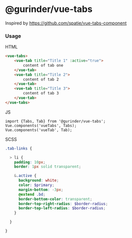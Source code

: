 # @gurinder/vue-tabs

Inspired by https://github.com/spatie/vue-tabs-component

### Usage

HTML
```html
<vue-tabs>
    <vue-tab title="Title 1" :active="true">
        content of tab one
    </vue-tab>
    <vue-tab title="Title 2">
        content of tab 2
    </vue-tab>
    <vue-tab title="Title 3">
        content of tab 3
    </vue-tab>
</vue-tabs>
```

JS
```JS
import {Tabs, Tab} from '@gurinder/vue-tabs';
Vue.components('vueTabs', Tabs);
Vue.components('vueTab', Tab);
```

SCSS
```scss
.tab-links {

  > li {
    padding: 10px;
    border: 1px solid transparent;

    &.active {
      background: white;
      color: $primary;
      margin-bottom: -3px;
      @extend .bd;
      border-bottom-color: transparent;
      border-top-right-radius: $border-radius;
      border-top-left-radius: $border-radius;
    }

  }

}
```